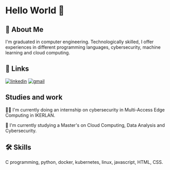 
# Hello World 👋



## 🚀 About Me
I'm graduated in computer engineering. Technologically skilled, I offer experiences in different programming languages, cybersecurity, machine learning and cloud computing.


## 🔗 Links

[![linkedin](https://img.shields.io/badge/linkedin-0A66C2?style=for-the-badge&logo=linkedin&logoColor=white)](www.linkedin.com/in/mikelaristu)
[![gmail](https://img.shields.io/badge/gmail-D14836?style=for-the-badge&logo=gmail&logoColor=white)](mailto:mikelaristu13@gmail.com)


## Studies and work
👩‍💻 I'm currently doing an internship on cybersecurity in Multi-Access Edge Computing in IKERLAN.

🧠 I'm currently studying a Master's on Cloud Computing, Data Analysis and Cybersecurity.



## 🛠 Skills
C programming, python, docker, kubernetes, linux, javascript, HTML, CSS.

